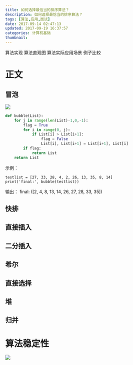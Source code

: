 ```yaml
---
title: 如何选择最恰当的排序算法？
description: 如何选择最恰当的排序算法？
tags: [算法,应用,面试]
date: 2017-09-14 02:47:13
updated: 2017-09-19 16:37:57
categories: 计算机基础
thumbnail:
---
```


算法实现 算法直观图  算法实际应用场景 例子比较

# 正文
## 冒泡
![](https://ws3.sinaimg.cn/large/006tKfTcly1fs3v1scd92g307s06ldhe.gif)


```python
def bubble(List):
    for j in range(len(List)-1,0,-1):
        flag = True
        for i in range(0, j):
            if List[i] > List[i+1]:
                flag = False
                List[i], List[i+1] = List[i+1], List[i]
        if flag:
            return List
    return List
```

示例：

```
testlist = [27, 33, 28, 4, 2, 26, 13, 35, 8, 14]
print('final:', bubble(testlist))
```
输出： final: ([2, 4, 8, 13, 14, 26, 27, 28, 33, 35])

## 快排
## 直接插入
## 二分插入
## 希尔
## 直接选择
## 堆
## 归并

# 算法稳定性

![](https://ws2.sinaimg.cn/large/006tKfTcly1fs3v1tsa13j31kw0y0k76.jpg)



